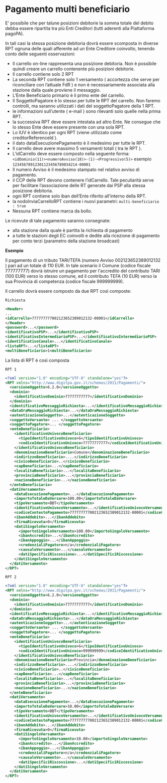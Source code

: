 Pagamento multi beneficiario
============================

E' possibile che per talune posizioni debitorie la somma totale del debito debba essere ripartita tra più Enti Creditori (tutti aderenti alla Piattaforma pagoPA).

In tali casi la stessa posizione debitoria dovrà essere scomposta in diverse RPT ognuna delle quali afferente ad un Ente Creditore coinvolto, tenendo conto delle seguenti osservazioni:

* Il carrello on-line rappresenta una posizione debitoria. Non è possibile quindi creare un carrello contenente più posizioni debitorie.
* Il carrello contiene solo 2 RPT
* La seconda RPT contiene solo 1 versamento ( accortezza che serve per riconciliare con l’attuale FdR ) e non è necessariamente associata alla stazione dalla quale proviene il messaggio.
* L’Ente Beneficiario primario è il primo ente del carrello.
* Il SoggettoPagatore è lo stesso per tutte le RPT del carrello. Non faremo controlli, ma saranno utilizzati i dati del soggettoPagatore della 1 RPT.
* le informazioni sull’utente ( e-mail ) sono rilevanti solo quelle nella prima RPT.
* la successiva RPT deve essere intestata ad altro Ente. Ne consegue che lo stesso Ente deve essere presente con una sola RPT.
* Lo IUV è identico per ogni RPT (viene utilizzato come creditorReferenceId ).
* il dato dataEsecuzionePagamento è il medesimo per tutte le RPT.
* Il carrello deve avere massimo 5 versamenti totali ( tra le RPT ).
* L’idCarrello deve essere composto nella seguente forma:
            ```
            <idDominio(11)><numeroAvviso(18)>-(1)-<Progressivo(5)>
            ```
esempio `12345678912301123456789034214-00001`
* Il numero Avviso è il medesimo stampato nel relativo avviso di pagamento.
* il CCP delle RPT devono contenere l’idCarrello. Tale peculiarità serve per facilitare l’associazione delle RT generate dai PSP alla stessa posizione debitoria.
* ogni RPT contiene solo iban dell’Ente riferito all’interno della RPT.
* la nodoInviaCarrelloRPT contiene i nuovi parametri:
```multi-beneficiario : true ```
* Nessuna RPT contiene marca da bollo.

Le ricevute di tale pagamento saranno consegnate:

* alla stazione dalla quale è partita la richiesta di pagamento
* a tutte le stazioni degli EC coinvolti e dedite alla ricezione di pagamento per conto terzi (parametro della stazione broadcast)


**Esempio**

Il pagamento di un tributo TARI/TEFA (numero Avviso 002123652389012132 ) pari ad un totale di 110 EUR. In tale scenario il Comune (codice fiscale 777777777) dovrà istruire un pagamento per l'accredito del contributo TARI (100 EUR) verso lo stesso comune, ed il contributo TEFA (10 EUR) verso la sua Provincia di competenza (codice fiscale 999999999).

Il carrello dovrà essere composto da due RPT così composte:

`Richiesta`

```xml
<Header>
...
<idCarrello>777777777002123652389012132-00001</idCarrello>
</Header>
<password>...</password>
<identificativoPSP>...</identificativoPSP>
<identificativoIntermediarioPSP>...</identificativoIntermediarioPSP>
<identificativoCanale>...</identificativoCanale>
<listaRPT>...</listaRPT>
<multiBeneficiario>1<multiBeneficiario>
```

La lista di RPT è così composta 

`RPT 1`

```xml
<?xml version="1.0" encoding="UTF-8" standalone="yes"?>
<RPT xmlns="http://www.digitpa.gov.it/schemas/2011/Pagamenti/">
  <versioneOggetto>6.2.0</versioneOggetto>
  <dominio>
    <identificativoDominio>77777777777</identificativoDominio>
  </dominio>
  <identificativoMessaggioRichiesta>...</identificativoMessaggioRichiesta>
  <dataOraMessaggioRichiesta>...</dataOraMessaggioRichiesta>
  <autenticazioneSoggetto>...</autenticazioneSoggetto>
  <soggettoVersante> ... </soggettoVersante>
  <soggettoPagatore>... </soggettoPagatore>
  <enteBeneficiario>
    <identificativoUnivocoBeneficiario>
      <tipoIdentificativoUnivoco>G</tipoIdentificativoUnivoco>
      <codiceIdentificativoUnivoco>77777777777</codiceIdentificativoUnivoco>
    </identificativoUnivocoBeneficiario>
    <denominazioneBeneficiario>Comune</denominazioneBeneficiario>
    <indirizzoBeneficiario>....</indirizzoBeneficiario>
    <civicoBeneficiario>..</civicoBeneficiario>
    <capBeneficiario>...</capBeneficiario>
    <localitaBeneficiario>...</localitaBeneficiario>
    <provinciaBeneficiario>...</provinciaBeneficiario>
    <nazioneBeneficiario>...</nazioneBeneficiario>
  </enteBeneficiario>
  <datiVersamento>
    <dataEsecuzionePagamento>...</dataEsecuzionePagamento>
    <importoTotaleDaVersare>100.00</importoTotaleDaVersare>
    <tipoVersamento>BBT</tipoVersamento>
    <identificativoUnivocoVersamento>...</identificativoUnivocoVersamento>
    <codiceContestoPagamento>777777777002123652389012132-00001</codiceContestoPagamento>
    <ibanAddebito>...</ibanAddebito>
    <firmaRicevuta>0</firmaRicevuta>
    <datiSingoloVersamento>
      <importoSingoloVersamento>100.00</importoSingoloVersamento>
      <ibanAccredito>...</ibanAccredito>
      <ibanAppoggio>...</ibanAppoggio>
      <credenzialiPagatore>n/a</credenzialiPagatore>
      <causaleVersamento>...</causaleVersamento>
      <datiSpecificiRiscossione>...</datiSpecificiRiscossione>
    </datiSingoloVersamento>
  </datiVersamento>
</RPT>

```

`RPT 2`

```xml
<?xml version="1.0" encoding="UTF-8" standalone="yes"?>
<RPT xmlns="http://www.digitpa.gov.it/schemas/2011/Pagamenti/">
  <versioneOggetto>6.2.0</versioneOggetto>
  <dominio>
    <identificativoDominio>77777777777</identificativoDominio>
  </dominio>
  <identificativoMessaggioRichiesta>...</identificativoMessaggioRichiesta>
  <dataOraMessaggioRichiesta>...</dataOraMessaggioRichiesta>
  <autenticazioneSoggetto>...</autenticazioneSoggetto>
  <soggettoVersante> ... </soggettoVersante>
  <soggettoPagatore>... </soggettoPagatore>
  <enteBeneficiario>
    <identificativoUnivocoBeneficiario>
      <tipoIdentificativoUnivoco>G</tipoIdentificativoUnivoco>
      <codiceIdentificativoUnivoco>999999999</codiceIdentificativoUnivoco>
    </identificativoUnivocoBeneficiario>
    <denominazioneBeneficiario>Provincia</denominazioneBeneficiario>
    <indirizzoBeneficiario>....</indirizzoBeneficiario>
    <civicoBeneficiario>..</civicoBeneficiario>
    <capBeneficiario>...</capBeneficiario>
    <localitaBeneficiario>...</localitaBeneficiario>
    <provinciaBeneficiario>...</provinciaBeneficiario>
    <nazioneBeneficiario>...</nazioneBeneficiario>
  </enteBeneficiario>
  <datiVersamento>
    <dataEsecuzionePagamento>...</dataEsecuzionePagamento>
    <importoTotaleDaVersare>10.00</importoTotaleDaVersare>
    <tipoVersamento>BBT</tipoVersamento>
    <identificativoUnivocoVersamento>...</identificativoUnivocoVersamento>
    <codiceContestoPagamento>777777777002123652389012132-00001</codiceContestoPagamento>
    <ibanAddebito>...</ibanAddebito>
    <firmaRicevuta>0</firmaRicevuta>
    <datiSingoloVersamento>
      <importoSingoloVersamento>10.00</importoSingoloVersamento>
      <ibanAccredito>...</ibanAccredito>
      <ibanAppoggio>...</ibanAppoggio>
      <credenzialiPagatore>n/a</credenzialiPagatore>
      <causaleVersamento>...</causaleVersamento>
      <datiSpecificiRiscossione>...</datiSpecificiRiscossione>
    </datiSingoloVersamento>
  </datiVersamento>
</RPT>
```
